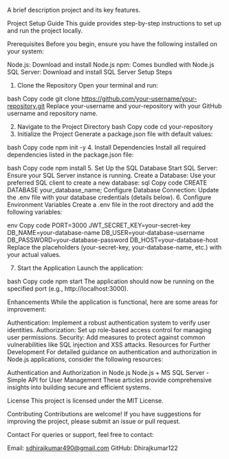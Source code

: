 
 A brief description  project and its key features.

Project Setup Guide
    This guide provides step-by-step instructions to set up and run the project locally.

Prerequisites
    Before you begin, ensure you have the following installed on your system:

Node.js: Download and install Node.js
npm: Comes bundled with Node.js
SQL Server: Download and install SQL Server
Setup Steps
1. Clone the Repository
Open your terminal and run:

bash
Copy code
git clone https://github.com/your-username/your-repository.git
Replace your-username and your-repository with your GitHub username and repository name.

2. Navigate to the Project Directory
bash
Copy code
cd your-repository
3. Initialize the Project
Generate a package.json file with default values:

bash
Copy code
npm init -y
4. Install Dependencies
Install all required dependencies listed in the package.json file:

bash
Copy code
npm install
5. Set Up the SQL Database
Start SQL Server: Ensure your SQL Server instance is running.
Create a Database: Use your preferred SQL client to create a new database:
sql
Copy code
CREATE DATABASE your_database_name;
Configure Database Connection: Update the .env file with your database credentials (details below).
6. Configure Environment Variables
Create a .env file in the root directory and add the following variables:

env
Copy code
PORT=3000
JWT_SECRET_KEY=your-secret-key
DB_NAME=your-database-name
DB_USER=your-database-username
DB_PASSWORD=your-database-password
DB_HOST=your-database-host
Replace the placeholders (your-secret-key, your-database-name, etc.) with your actual values.

7. Start the Application
Launch the application:

bash
Copy code
npm start
The application should now be running on the specified port (e.g., http://localhost:3000).

Enhancements
While the application is functional, here are some areas for improvement:

Authentication: Implement a robust authentication system to verify user identities.
Authorization: Set up role-based access control for managing user permissions.
Security: Add measures to protect against common vulnerabilities like SQL injection and XSS attacks.
Resources for Further Development
For detailed guidance on authentication and authorization in Node.js applications, consider the following resources:

Authentication and Authorization in Node.js
Node.js + MS SQL Server - Simple API for User Management
These articles provide comprehensive insights into building secure and efficient systems.

License
This project is licensed under the MIT License.

Contributing
Contributions are welcome! If you have suggestions for improving the project, please submit an issue or pull request.

Contact
For queries or support, feel free to contact:

Email: sdhirajkumar490@gmail.com
GitHub: Dhirajkumar122

